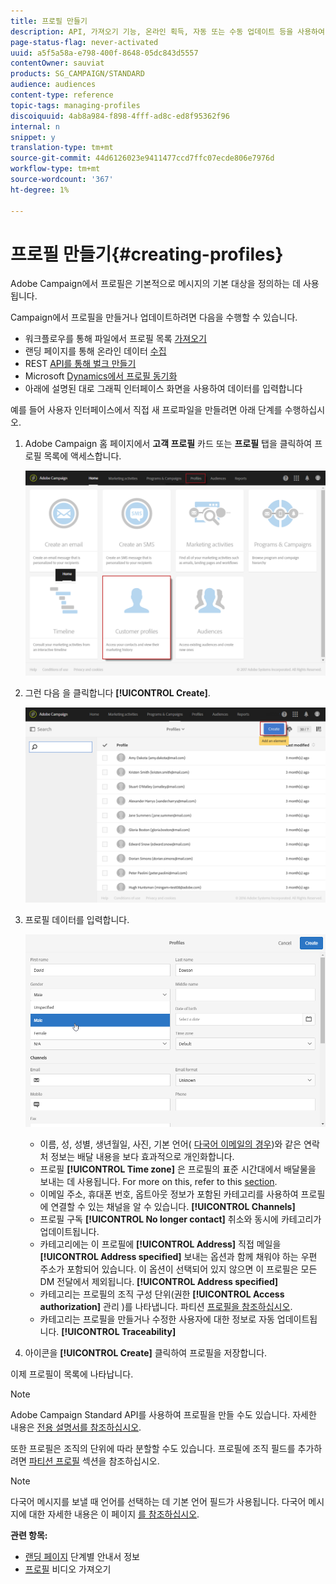 ```yaml
---
title: 프로필 만들기
description: API, 가져오기 기능, 온라인 획득, 자동 또는 수동 업데이트 등을 사용하여 프로파일을 만들고 연락처에 데이터를 수집하는 방법을 알아봅니다.
page-status-flag: never-activated
uuid: a5f5a58a-e798-400f-8648-05dc843d5557
contentOwner: sauviat
products: SG_CAMPAIGN/STANDARD
audience: audiences
content-type: reference
topic-tags: managing-profiles
discoiquuid: 4ab8a984-f898-4fff-ad8c-ed8f95362f96
internal: n
snippet: y
translation-type: tm+mt
source-git-commit: 44d6126023e9411477ccd7ffc07ecde806e7976d
workflow-type: tm+mt
source-wordcount: '367'
ht-degree: 1%

---
```



# 프로필 만들기{#creating-profiles}

Adobe Campaign에서 프로필은 기본적으로 메시지의 기본 대상을 정의하는 데 사용됩니다.

Campaign에서 프로필을 만들거나 업데이트하려면 다음을 수행할 수 있습니다.

* 워크플로우를 통해 파일에서 프로필 목록 [가져오기](../../automating/using/creating-import-workflow-templates.md)
* 랜딩 페이지를 통해 온라인 데이터 [수집](../../channels/using/getting-started-with-landing-pages.md)
* REST [API를 통해 벌크 만들기](../../api/using/get-started-apis.md)
* Microsoft [Dynamics에서 프로필 동기화](../../integrating/using/working-with-campaign-standard-and-microsoft-dynamics-365.md)
* 아래에 설명된 대로 그래픽 인터페이스 화면을 사용하여 데이터를 입력합니다

예를 들어 사용자 인터페이스에서 직접 새 프로파일을 만들려면 아래 단계를 수행하십시오.

1. Adobe Campaign 홈 페이지에서 **고객 프로필** 카드 또는 **프로필** 탭을 클릭하여 프로필 목록에 액세스합니다.

   ![](assets/profile_creation_1.png)

1. 그런 다음 을 클릭합니다 **[!UICONTROL Create]**.

   ![](assets/profile_creation.png)

1. 프로필 데이터를 입력합니다.

   ![](assets/profile_creation1.png)

   * 이름, 성, 성별, 생년월일, 사진, 기본 언어( [다국어 이메일의 경우](../../channels/using/creating-a-multilingual-email.md))와 같은 연락처 정보는 배달 내용을 보다 효과적으로 개인화합니다.
   * 프로필 **[!UICONTROL Time zone]** 은 프로필의 표준 시간대에서 배달물을 보내는 데 사용됩니다. For more on this, refer to this [section](../../sending/using/sending-messages-at-the-recipient-s-time-zone.md).
   * 이메일 주소, 휴대폰 번호, 옵트아웃 정보가 포함된 카테고리를 사용하여 프로필에 연결할 수 있는 채널을 알 수 있습니다. **[!UICONTROL Channels]**
   * 프로필 구독 **[!UICONTROL No longer contact]** 취소와 동시에 카테고리가 업데이트됩니다.
   * 카테고리에는 이 프로필에 **[!UICONTROL Address]** 직접 메일을 **[!UICONTROL Address specified]** [](../../channels/using/about-direct-mail.md) 보내는 옵션과 함께 채워야 하는 우편 주소가 포함되어 있습니다. 이 옵션이 선택되어 있지 않으면 이 프로필은 모든 DM 전달에서 제외됩니다. **[!UICONTROL Address specified]**
   * 카테고리는 프로필의 조직 구성 단위(권한 **[!UICONTROL Access authorization]** 관리 [](../../administration/using/about-access-management.md))를 나타냅니다. 파티션 [프로필을 참조하십시오](../../administration/using/organizational-units.md#partitioning-profiles).
   * 카테고리는 프로필을 만들거나 수정한 사용자에 대한 정보로 자동 업데이트됩니다. **[!UICONTROL Traceability]**

1. 아이콘을 **[!UICONTROL Create]** 클릭하여 프로필을 저장합니다.

이제 프로필이 목록에 나타납니다.

>[!NOTE]
>
>Adobe Campaign Standard API를 사용하여 프로필을 만들 수도 있습니다. 자세한 내용은 [전용 설명서를 참조하십시오](../../api/using/creating-profiles.md).

또한 프로필은 조직의 단위에 따라 분할할 수도 있습니다. 프로필에 조직 필드를 추가하려면 [파티션 프로필](../../administration/using/organizational-units.md#partitioning-profiles) 섹션을 참조하십시오.

>[!NOTE]
>
>다국어 메시지를 보낼 때 언어를 선택하는 데 기본 언어 필드가 사용됩니다. 다국어 메시지에 대한 자세한 내용은 이 페이지 [를 참조하십시오](../../channels/using/creating-a-multilingual-email.md).

**관련 항목:**

* [랜딩 페이지](../../channels/using/getting-started-with-landing-pages.md) 단계별 안내서 정보
* [프로필](https://video.tv.adobe.com/v/24993?captions=kor) 비디오 가져오기
